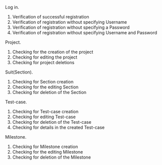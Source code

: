 Log in.
1. Verification of successful registration
2. Verification of registration without specifying Username
3. Verification of registration without specifying a Password
4. Verification of registration without specifying Username and Password

Project.
1. Checking for the creation of the project
2. Checking for editing the project
3. Checking for project deletions

Suit(Section).
1. Checking for Section creation
2. Checking for the editing Section
3. Checking for deletion of the Section

Test-case.
1. Checking for Test-case creation
2. Checking for editing Test-case
3. Checking for deletion of the Test-case
4. Checking for details in the created Test-case

Milestone.
1. Checking for Milestone creation
2. Checking for the editing Milestone
3. Checking for deletion of the Milestone